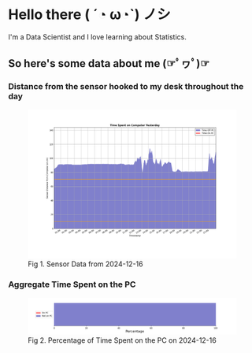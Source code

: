 
# Hello there ( ´◔ ω◔`) ノシ

I'm a Data Scientist and I love learning about Statistics.

## So here's some data about me (☞ﾟヮﾟ)☞


### Distance from the sensor hooked to my desk throughout the day
<figure>
  <picture>
    <source media="(prefers-color-scheme: dark)" srcset="Pi/readme/graphs/lineplot/dark-plot-2024-12-16.png">
    <source media="(prefers-color-scheme: light)" srcset="Pi/readme/graphs/lineplot/light-plot-2024-12-16.png">
    <img alt="Shows a black logo in light color mode and a white one in dark color mode." src="Pi/readme/graphs/lineplot/light-plot-2024-12-16.png">
  </picture>
  <figcaption>Fig 1. Sensor Data from 2024-12-16</figcaption>
</figure>



### Aggregate Time Spent on the PC
<figure>
  <picture>
    <source media="(prefers-color-scheme: dark)" srcset="Pi/readme/graphs/barplot/dark-plot-2024-12-16.png">
    <source media="(prefers-color-scheme: light)" srcset="Pi/readme/graphs/barplot/light-plot-2024-12-16.png">
    <img alt="Shows a black logo in light color mode and a white one in dark color mode." src="Pi/readme/graphs/barplot/light-plot-2024-12-16.png">
  </picture>
  <figcaption>Fig 2. Percentage of Time Spent on the PC on 2024-12-16</figcaption>
</figure>
